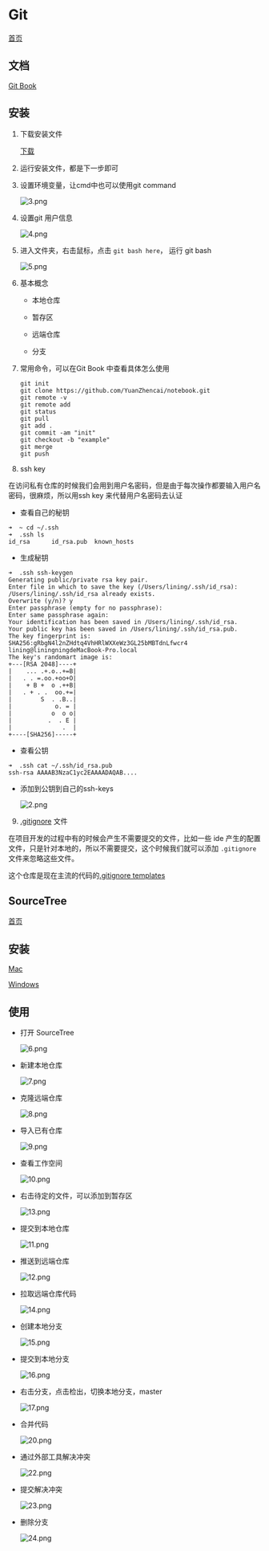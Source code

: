 # Git

[首页](https://git-scm.com/)

## 文档

[Git Book](https://git-scm.com/book/zh/v2)

## 安装

1.  下载安装文件

    [下载](https://git-scm.com/downloads)

2.  运行安装文件，都是下一步即可

3.  设置环境变量，让cmd中也可以使用git command

    ![3.png](3.png)
     
4.  设置git 用户信息

    ![4.png](4.png)

5.  进入文件夹，右击鼠标，点击 `git bash here`， 运行 git bash
    
    ![5.png](5.png)

6.  基本概念

    * 本地仓库
    
    * 暂存区
    
    * 远端仓库
    
    * 分支

7.  常用命令，可以在Git Book 中查看具体怎么使用

        git init
        git clone https://github.com/YuanZhencai/notebook.git
        git remote -v
        git remote add
        git status
        git pull
        git add .
        git commit -am "init"
        git checkout -b "example"
        git merge
        git push
8. ssh key

在访问私有仓库的时候我们会用到用户名密码，但是由于每次操作都要输入用户名密码，很麻烦，所以用ssh key 来代替用户名密码去认证

*   查看自己的秘钥

```
➜  ~ cd ~/.ssh
➜  .ssh ls
id_rsa      id_rsa.pub  known_hosts

```

*   生成秘钥

```
➜  .ssh ssh-keygen
Generating public/private rsa key pair.
Enter file in which to save the key (/Users/lining/.ssh/id_rsa):
/Users/lining/.ssh/id_rsa already exists.
Overwrite (y/n)? y
Enter passphrase (empty for no passphrase):
Enter same passphrase again:
Your identification has been saved in /Users/lining/.ssh/id_rsa.
Your public key has been saved in /Users/lining/.ssh/id_rsa.pub.
The key fingerprint is:
SHA256:gRbgN4l2nZHdtq4VhHRlWXXeWz3GL25bMBTdnLfwcr4 lining@liningningdeMacBook-Pro.local
The key's randomart image is:
+---[RSA 2048]----+
|    ... .+.o..+=B|
|   . . =.oo.+oo+O|
|    + B +  o .++B|
|   . + . .  oo.+=|
|        S  . .B..|
|            o. = |
|           o  o o|
|          .  . E |
|              .  |
+----[SHA256]-----+

```

*   查看公钥

```
➜  .ssh cat ~/.ssh/id_rsa.pub
ssh-rsa AAAAB3NzaC1yc2EAAAADAQAB....
```
*   添加到公钥到自己的ssh-keys

    ![2.png](2.png)

9.  [.gitignore](../.gitignore) 文件

在项目开发的过程中有的时候会产生不需要提交的文件，比如一些 ide 产生的配置文件，只是针对本地的，所以不需要提交，这个时候我们就可以添加 `.gitignore` 文件来忽略这些文件。

这个仓库是现在主流的代码的[.gitignore templates](https://github.com/github/gitignore.git)
        
## SourceTree
   
[首页](https://www.sourcetreeapp.com/)

## 安装

[Mac](https://downloads.atlassian.com/software/sourcetree/SourceTree_2.6.2c.zip)

[Windows](https://downloads.atlassian.com/software/sourcetree/windows/ga/SourceTreeSetup-2.1.11.0.exe)

## 使用

* 打开 SourceTree

    ![6.png](6.png)

* 新建本地仓库

    ![7.png](7.png)
    
* 克隆远端仓库

    ![8.png](8.png)
    
* 导入已有仓库

    ![9.png](9.png)
    
* 查看工作空间

    ![10.png](10.png)
    
* 右击待定的文件，可以添加到暂存区

    ![13.png](13.png)

* 提交到本地仓库

    ![11.png](11.png)
    
* 推送到远端仓库

    ![12.png](12.png)

* 拉取远端仓库代码

    ![14.png](14.png)

* 创建本地分支

    ![15.png](15.png)
    
* 提交到本地分支

    ![16.png](16.png)
    
* 右击分支，点击检出，切换本地分支，master

    ![17.png](17.png)  
      
* 合并代码

    ![20.png](20.png)

* 通过外部工具解决冲突

    ![22.png](22.png)
    
* 提交解决冲突

    ![23.png](23.png)

* 删除分支

    ![24.png](24.png)
